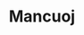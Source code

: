 ---
layout: home

title: Mancuoj
titleTemplate: 笔记 

hero:
  name: CSDIY
  text: 计算机自学之路
  tagline: 包含笔记、总结、感想以及各种碎碎念（不是
  actions:
    - theme: brand
      text: 开始阅读
      link: /cs/intro
    - theme: alt
      text: GitHub
      link: https://github.com/mancuoj/csdiy

features:
  - title: 🖥️ 计算机
    details: 计算机公开课和一些经典大黑书
    link: https://csdiy.netlify.app/cs/intro
  - title: 🦾 编程语言
    details: 各种编程语言及对应体系
    link: https://csdiy.netlify.app/lang/c/intro
  - title: ➗ 数学
    details: 计算机相关数学
    link: https://csdiy.netlify.app/math/intro
  - title: 🛠️ 工具
    details: 一些有用工具，如 LaTeX 等
    link: https://csdiy.netlify.app/tool/markdown
---